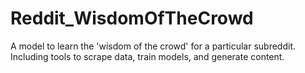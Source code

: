 # Reddit_WisdomOfTheCrowd
A model to learn the 'wisdom of the crowd' for a particular subreddit. Including tools to scrape data, train models, and generate content.
